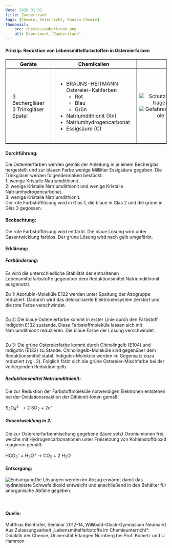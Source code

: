 ```yaml
---
date: 2020.01.01
title: Zaubertrank
tags: [Chemie, Unterricht, Pausen-Chemie]
thumbnail: 
    src: chemie/zaubertrank.png
    alt: Experiment "Zaubertrank"
---
```


<youtube watch="MNoecdjUMxY"></youtube>

<h4>Prinzip: Reduktion von Lebensmittelfarbstoffen in Ostereierfarben</h4>

<table border="1" style="width:100%">
    <tr>
        <th>Geräte</th>
        <th>Chemikalien</th>
        <th></th>
    </tr>
    <tr>
        <td style="padding:20px">
            3 Bechergläser<br />
            3 Trinkgläser<br />
            Spatel
        </td>
        <td style="padding:20px">
            <ul>
                <li>BRAUNS-HEITMANN<br />
                Ostereier-Kaltfarben
                    <ul>
                        <li>Rot</li>
                        <li>Blau</li>
                        <li>Grün</li>
                    </ul>
                </li>
                <li>Natriumdithionit (Xn) </li>
                <li>Natriumhydrogencarbonat</li>
                <li>Essigsäure (C)</li>
            </ul>
        </td>
        <td style="text-align:center">
            <img src="images/chemie/zaubertrank_1.gif" alt="Schutzbrille tragen" /><br />
            <img src="images/chemie/zaubertrank_2.gif" alt="Gefahrensymbole" />
        </td>
    </tr>
</table>

<h4>Durchführung:</h4>
	
Die Ostereierfarben werden gemäß der Anleitung in je einem
Becherglas hergestellt und zur blauen Farbe wenige Milliliter
Essigsäure gegeben.  Die Trinkgläser werden folgendermaßen bestückt:<br />
1: wenige Kristalle Natriumdithionit.<br />
2: wenige Kristalle Natriumdithionit und wenige Kristalle Natriumhydrogencarbonat.<br />
3: wenige Kristalle Natriumdithionit.<br />
Die rote Farbstofflösung wird in Glas 1, die blaue in Glas 2 und die grüne in Glas 3 gegossen.

<h4>Beobachtung:</h4>

Die rote Farbstofflösung wird entfärbt. Die blaue Lösung wird unter
Gasentwicklung farblos. Der grüne Lösung wird nach gelb umgefärbt.

<h4>Erklärung:</h4>

<h5> Farbänderung:</h5>
Es wird die unterschiedliche Stabilität der enthaltenen
Lebensmittelfarbstoffe gegenüber dem Reduktionsmittel
Natriumdithionit ausgenutzt.

Zu 1: Azorubin-Moleküle E122 werden unter Spaltung der Azogruppe
reduziert. Dadurch wird das delokalisierte Elektronensystem zerstört
und die rote Farbe verschwindet.

<div><img src="images/chemie/zaubertrank_3.gif" alt="" /></div>

Zu 2: Die blaue Ostereierfarbe kommt in erster Linie durch den
Farbstoff Indigotin E132 zustande. Diese Farbstoffmoleküle lassen
sich mit Natriumdithionit reduzieren. Die blaue Farbe der Lösung
verschwindet.

<div><img src="images/chemie/zaubertrank_4.gif" alt="" /></div>

Zu 3: Die grüne Ostereierfarbe kommt durch Chinolingelb (E104) und
Indigotin (E132) zu Stande. Chinolingelb-Moleküle sind gegenüber dem
Reduktionsmittel stabil. Indigotin-Moleküle werden im Gegensatz dazu
reduziert (vgl. 2). Folglich färbt sich die grüne
Ostereier-Mischfarbe bei der vorliegenden Reduktion gelb.

<h5>Reduktionsmittel Natriumdithionit:</h5>

Die zur Reduktion der Farbstoffmoleküle notwendigen Elektronen
entstehen bei der Oxidationsreaktion der Dithionit-Ionen gemäß:<br />

S<sub>2</sub>O<sub>4</sub><sup>2-</sup> → 2 SO<sub>2</sub> + 2e<sup>-</sup>

<h5>Gasentwicklung in 2:</h5>

Die zur Ostereierfarbenmischung gegebene Säure setzt Oxoniumionen
frei, welche mit Hydrogencarbonationen unter Freisetzung von
Kohlenstoffdioxid reagieren gemäß:<br />

HCO<sub>3</sub><sup>-</sup> + H<sub>3</sub>O<sup>+</sup> → CO<sub>2</sub> + 2 H<sub>2</sub>O

<h4>Entsorgung:</h4>

<div style="float:left"><img src="images/chemie/zaubertrank_5.gif" alt="Entsorgung" /></div>

Die Lösungen werden im Abzug erwärmt damit das hydratisierte
Schwefeldioxid entweicht und anschließend in den Behälter für
anorganische Abfälle gegeben.
<br />
<br />
<br />

<h4>Quelle:</h4> 
Matthias Beinhofer, Seminar 2012-14, Willibald-Gluck-Gymnasium
Neumarkt Aus Zulassungsarbeit „Lebensmittelfarbstoffe im
Chemieunterricht“: Didaktik der Chemie, Universität Erlangen
Nürnberg bei Prof. Kometz und U. Hammon

